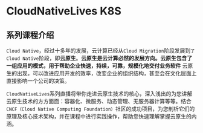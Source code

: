 # CloudNativeLives K8S

## 系列课程介绍

`Cloud Native`，经过十多年的发展，云计算已经从`Cloud Migration`阶段发展到`了Cloud Native`阶段，即**云原生**。**云原生是云计算必然的发展方向。云原生包含了一组应用的模式，用于帮助企业快速，持续，可靠，规模化地交付业务软件** 云原生的出现，可以改进应用开发的效率，改变企业的组织结构，甚至会在文化层面上直接影响一个公司的决策。

`CloudNativeLives`系列直播将带你走进云原生技术的核心，深入浅出的为您讲解云原生技术的方方面面：容器化、微服务、动态管理、无服务器计算等等。结合`CNCF（Cloud Native Computing Foundation）`社区的成功项目，为您剖析它们的原理及核心技术架构，并在课程中进行实践操作，帮助您快速理解掌握云原生的内涵。


